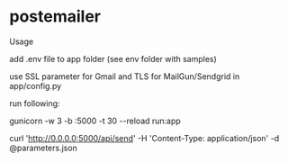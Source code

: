 # postemailer

Usage

add .env file to app folder (see env folder with samples)

use SSL parameter for Gmail and TLS for MailGun/Sendgrid in app/config.py

run following: 

gunicorn -w 3 -b :5000 -t 30 --reload run:app

curl 'http://0.0.0.0:5000/api/send' -H 'Content-Type: application/json' -d @parameters.json

